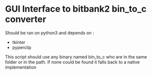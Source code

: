 # GUI Interface to bitbank2 bin_to_c converter

Should be ran on python3 and depends on :
- tkinter
- pyperclip

This script should use any binary named bin_to_c who are in the same folder or in the path. If none could be found it falls back to a native implementation